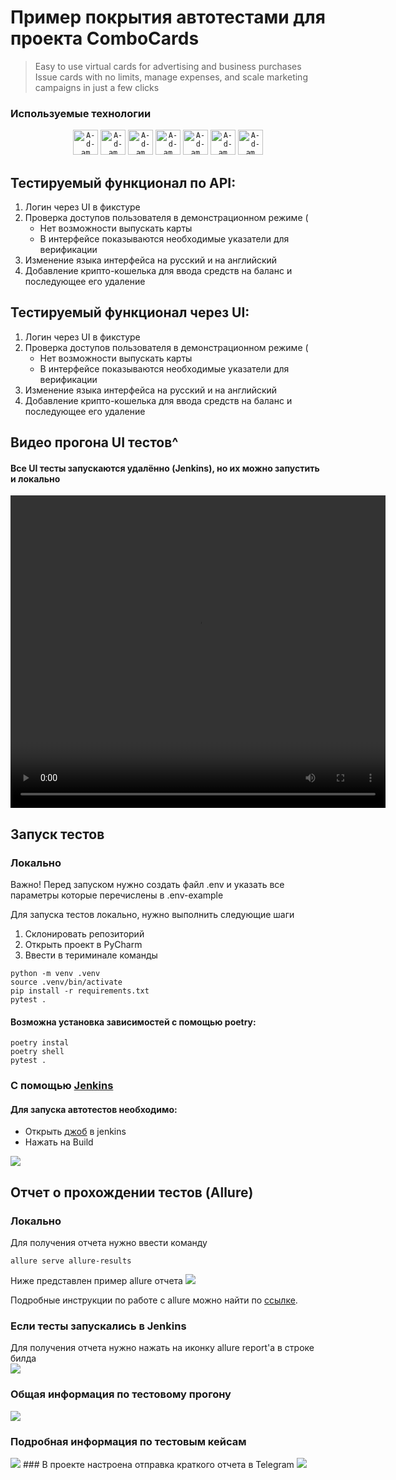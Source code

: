 # Пример покрытия автотестами для проекта ComboCards
>Easy to use virtual cards for advertising and business purchases
Issue cards with no limits, manage expenses, and scale marketing campaigns in just a few clicks


###  Используемые технологии
<p align="center">
  <code><img src="images/icons/python.svg" width="40" height="40"  alt="A-d-am" title="Python"></code>
 <code><img src="images/icons/pytest.svg" width="40" height="40"  alt="A-d-am" title="PyTest"></code> 
<code><img src="images/icons/requests.png" width="40" height="40"  alt="A-d-am" title="PyTest"></code>
  <code><img src="images/icons/jenkins.svg" width="40" height="40"  alt="A-d-am" title="Selene"></code>
  <code><img src="images/icons/github.png" width="40" height="40"  alt="A-d-am" title="PyCharm"></code>
  <code><img src="images/icons/allure.png" width="40" height="40"  alt="A-d-am" title="Allure Report"></code>
  <code><img src="images/icons/telegram.png" width="40" height="40"  alt="A-d-am" title="Telegram Bot"></code>
</p>

## Тестируемый функционал по API:
1. Логин через UI в фикстуре
2. Проверка доступов пользователя в демонстрационном режиме (
   * Нет возможности выпускать карты
   * В интерфейсе показываются необходимые указатели для верификации
3. Изменение языка интерфейса на русский и на английский
4. Добавление крипто-кошелька для ввода средств на баланс и последующее его удаление

## Тестируемый функционал через UI:
1. Логин через UI в фикстуре
2. Проверка доступов пользователя в демонстрационном режиме (
   * Нет возможности выпускать карты
   * В интерфейсе показываются необходимые указатели для верификации
3. Изменение языка интерфейса на русский и на английский
4. Добавление крипто-кошелька для ввода средств на баланс и последующее его удаление

## Видео прогона UI тестов^
#### Все UI тесты запускаются удалённо (Jenkins), но их можно запустить и локально
<video width="600" height="500" controls>
  <source src="images/test_video.mp4" type="video/mp4">
</video>

## Запуск тестов

### Локально
Важно! Перед запуском нужно создать файл .env и указать все параметры которые перечислены в .env-example 

Для запуска тестов локально, нужно выполнить следующие шаги
1. Склонировать репозиторий
2. Открыть проект в PyCharm
3. Ввести в териминале команды
``` 
python -m venv .venv
source .venv/bin/activate
pip install -r requirements.txt
pytest .
```
#### Возможна установка зависимостей с помощью poetry:
```
poetry instal
poetry shell
pytest .
```

### С помощью [Jenkins](https://jenkins.autotests.cloud/job/007_babur_diplom)
#### Для запуска автотестов необходимо:
 - Открыть [джоб](https://jenkins.autotests.cloud/job/007_babur_diplom) в jenkins
 - Нажать на Build

<img src="images/jenkins_1.png">

## Отчет о прохождении тестов (Allure)
### Локально
Для получения отчета нужно ввести команду 
```
allure serve allure-results
``` 
Ниже представлен пример allure отчета 
<img src="images/allure_dashboard.png">

Подробные инструкции по работе с allure можно найти по [ссылке](https://allurereport.org/docs/).
### Если тесты запускались в Jenkins

Для получения отчета нужно нажать на иконку allure report'a в строке билда  
<img src="images/jenkins_2.png">
### Общая информация по тестовому прогону
<img src="images/allure_dashboard.png">

### Подробная информация по тестовым кейсам
<img src="images/api_allure.png">
### В проекте настроена отправка краткого отчета в Telegram
<img src="images/tg.png">

